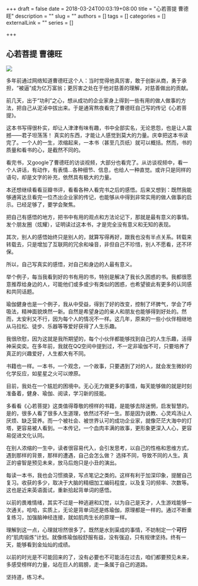 
+++
draft = false
date = 2018-03-24T00:03:19+08:00
title = "心若菩提 曹德旺"
description = ""
slug = ""
authors = []
tags = []
categories = []
externalLink = ""
series = []

+++

## **心若菩提 曹德旺**

![](https://oss.coolmoe.com/wp-content/uploads202406062146441.jpg)        

多年前通过网络知道曹德旺这个人：当时觉得他真厉害，敢于创新从商，勇于承担，“被逼”成为亿万富翁；更厉害之处在于他对慈善的理解，对慈善做出的贡献。

前几天，出于“功利”之心，想从成功的企业家身上得到一些有用的做人做事的方法，把自己从泥淖中拔出来。于是通宵熬夜看完了曹德旺自己写的传记《心若菩提》。

这本书写得很朴实，却让人津津有味有趣，书中全部实名，无论恩怨，也是让人震撼——君子坦荡荡！ 真实的东西，才能让人感觉到莫大的力量。庆幸把这本书读完了。一个人的一生，浓缩起来，一本书（甚至几页纸）就可以概括。然而，书的质量和看书的心，是截然不同的。

看完书，又google了曹德旺的访谈视频，大部分也看完了。从访谈视频中，看一个人讲话，有动作，有表情...各种细节、信息，也给人一种直觉。或许只是同样的语句，却是文字的补充，依然具有极大的力量。

本还想继续看看豆瓣书评，看看各种人看完书之后的感悟。后来又想到：既然我能够通宵达旦看完一位杰出企业家的传记，也能够从中得到非常实用的做人做事的启示。已经足够了，要学会聚焦。

把自己有感悟的地方，把书中有用的观点和方法论记下，那就是最有意义的事情。发个朋友圈（炫耀），证明读过这本书，才是完全没有意义和无知的表现。

其次，别人的感悟始终只是别人的，就算写得再好，跟我也没有半点关系。转载来转载去，只是增加了互联网的冗余和噪音，非但自己不珍惜，别人不愿看，还不环保。

所以，自己写真实的感悟，对自己和身边的人最有意义。

举个例子，每当我看到好的书有用的书，特别是解决了我长久困惑的书。我都很愿意推荐给身边的人，可能他们或多或少有类似的困惑，也希望彼此有更多的认同感和共同话题。

瑜伽健身也是一个例子，我从中受益，得到了好的改变，控制了坏脾气，学会了呼吸法，精神面貌焕然一新。自然是希望身边的亲人和朋友也能够得到好处的。然而，太安利又不行，因为每个人的情况不一样。这几年，原来的一些小伙伴相继地从马拉松、徒步、乐器等等爱好获得了人生乐趣。

我很欣慰，因为这就是我所期望的，每个小伙伴都能够找到自己的人生乐趣，活得神采奕奕。在多年前，我就在QQ空间中提到过，不一定非瑜伽不可，只要培养了真正的兴趣爱好，人生都大有不同。

书籍也一样。一本书，一个观念，一个故事，只要遇到了对的人，就会发生微妙的化学反应，如星星之火可以燎原。

目前，我处在一个尴尬的困境中。无心无力做更多的事情，每天能够做的就是时刻准备着，健身、瑜伽、阅读，学习新的技能。

多看看《心若菩提》这类值得尊敬的榜样的书籍，是能够去除迷惘，启发智慧的。是的，很多人看了很多人生道理，依然过不好一生。那是因为说教、心灵鸡汤让人厌烦、缺乏营养。而一个被社会、被世界认可的成功企业家，就像茫茫大海中的灯塔，更容易被人看到。一本传记，一个血肉丰满的故事，更形象更深入人心，更容易促进文化认同。

在别人浓缩的一生中，读者很容易代入，会引发思考，以自己的性格和思维方式，遇到那样的背景，那样的遭遇，自己会怎么做？ 选择不同，导致不同的人生。真正的睿智是预见未来，放马后炮只是小丑的演出。

每读一本书，我也会习惯摘录，写点笔记之类的。这样有利于加深印象，提醒自己复习。收获的多少，取决于大脑的精细加工编码程度，以及复习的频率、次数等。这也是近来英语面试，重新拾起背单词的感悟。

以前的畏难情绪，其实不过是一种逃避和幻觉，以为自己是天才，人生游戏能够一次通关。哈哈，实质上，无论是背单词还是练瑜伽，原理都是一样的。通过不断重复练习，加强脑神经连接，就如肌肉生长的原理一样。

理解到这一点，心理就坦然很多了。既然是水到渠成的事情，不妨制定一个**可行**的“肌肉锻炼”计划。就像练瑜伽般舒服有益，没有强迫，只有规律坚持。终有一天，能够看到金灿灿的成绩。

以前的时光是不可能回来的了，没有必要也不可能活在过去，咱们都要预见未来，多感受榜样的力量，站在巨人的肩膀，走一条属于自己的道路。

坚持道，练习术。